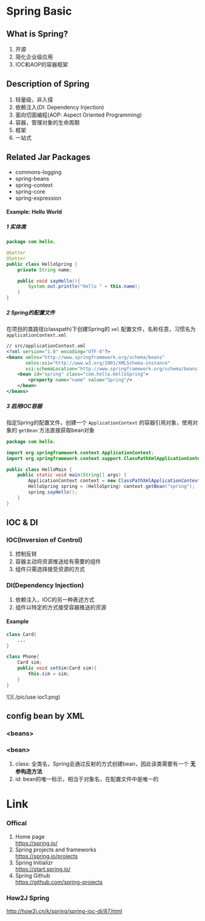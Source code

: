 # Spring Basic
## What is Spring?
1. 开源
2. 简化企业级应用
3. IOC和AOP的容器框架

## Description of Spring
1. 轻量级，非入侵
2. 依赖注入(DI: Dependency Injection)
3. 面向切面编程(AOP: Aspect Oriented Programming)
4. 容器，管理对象的生命周期
5. 框架
6. 一站式

## Related Jar Packages
- commons-logging
- spring-beans
- spring-context
- spring-core
- spring-expression

#### Example: Hello World
##### 1 实体类
```java
package com.hello;

@Getter
@Setter
public class HelloSpring {
    private String name;

    public void sayHello(){
        System.out.println("Hello " + this.name);
    }
}
```

##### 2 Spring的配置文件
在项目的类路径(classpath)下创建Spring的 `xml` 配置文件，名称任意，习惯名为 `applicationContext.xml`
```xml
// src/applicationContext.xml
<?xml version="1.0" encoding="UTF-8"?>
<beans xmlns="http://www.springframework.org/schema/beans"
       xmlns:xsi="http://www.w3.org/2001/XMLSchema-instance"
       xsi:schemaLocation="http://www.springframework.org/schema/beans http://www.springframework.org/schema/beans/spring-beans.xsd">
    <bean id="spring" class="com.hello.HelloSpring">
        <property name="name" value="Spring"/>
    </bean>
</beans>
```

##### 3 启用IOC容器
指定Spring的配置文件，创建一个 `ApplicationContext` 的容器引用对象，使用对象的 `getBean` 方法直接获取bean对象
```java
package com.hello;

import org.springframework.context.ApplicationContext;
import org.springframework.context.support.ClassPathXmlApplicationContext;

public class HelloMain {
    public static void main(String[] args) {
        ApplicationContext context = new ClassPathXmlApplicationContext("applicationContext.xml");
        HelloSpring spring = (HelloSpring) context.getBean("spring");
        spring.sayHello();
    }
}
```

## IOC & DI
### IOC(Inversion of Control)
1. 控制反转
2. 容器主动将资源推送给有需要的组件
3. 组件只需选择接受资源的方式

### DI(Dependency Injection)
1. 依赖注入，IOC的另一种表述方式
2. 组件以特定的方式接受容器推送的资源

#### Example
```java
class Card{
    ...
}

class Phone{
    Card sim;
    public void setSim(Card sim){
        this.sim = sim;
    }
}
```

![](./pic/use ioc1.png)

## config bean by XML
### <beans\>
### <bean\>
1. class: 全类名，Spring会通过反射的方式创建bean，因此该类需要有一个 **无参构造方法**
2. id: bean的唯一标示，相当于对象名，在配置文件中是唯一的


# Link
### Offical
1. Home page  
https://spring.io/  
2. Spring projects and frameworks  
https://spring.io/projects  
3. Spring Initializr  
https://start.spring.io/  
4. Spring Github  
https://github.com/spring-projects

### How2J Spring
http://how2j.cn/k/spring/spring-ioc-di/87.html
